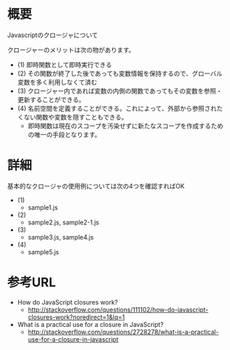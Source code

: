 # 概要
Javascriptのクロージャについて

クロージャーのメリットは次の物があります。
- (1) 即時関数として即時実行できる
- (2) その関数が終了した後であっても変数情報を保持するので、グローバル変数を多く利用しなくて済む
- (3) クロージャー内であれば変数の内側の関数であってもその変数を参照・更新することができる。
- (4) 名前空間を定義することができる。これによって、外部から参照されたくない関数や変数を隠すこともできる。
  -  即時関数は現在のスコープを汚染せずに新たなスコープを作成するための唯一の手段となります。

# 詳細
基本的なクロージャの使用例については次の4つを確認すればOK
- (1)
  - sample1.js
- (2)
  - sample2.js, sample2-1.js
- (3)
  - sample3.js, sample4.js
- (4)
  - sample5.js

# 参考URL
- How do JavaScript closures work?
  - http://stackoverflow.com/questions/111102/how-do-javascript-closures-work?noredirect=1&lq=1
- What is a practical use for a closure in JavaScript?
  - http://stackoverflow.com/questions/2728278/what-is-a-practical-use-for-a-closure-in-javascript
